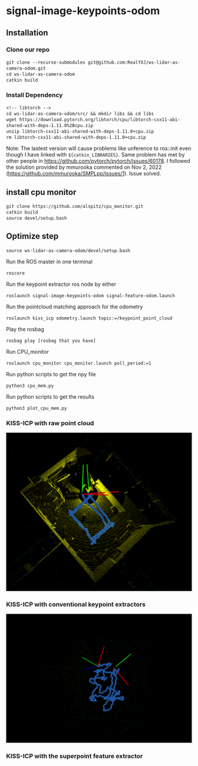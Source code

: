 # signal-image-keypoints-odom

## Installation

### Clone our repo
```
git clone --recurse-submodules git@github.com:RealYXJ/ws-lidar-as-camera-odom.git
cd ws-lidar-as-camera-odom
catkin build 
```

### Install Dependency
```
<!-- libtorch -->
cd ws-lidar-as-camera-odom/src/ && mkdir libs && cd libs
wget https://download.pytorch.org/libtorch/cpu/libtorch-cxx11-abi-shared-with-deps-1.11.0%2Bcpu.zip
unzip libtorch-cxx11-abi-shared-with-deps-1.11.0+cpu.zip
rm libtorch-cxx11-abi-shared-with-deps-1.11.0+cpu.zip
```
Note: The lastest version will cause problems like unference to ros::init even though I have linked with `${catkin_LIBRARIES}`. Same problem has met by other people in https://github.com/pytorch/pytorch/issues/60178. I followed the solution provided by mmurooka commented on Nov 2, 2022 (https://github.com/mmurooka/SMPLpp/issues/1). Issue solved.

## install cpu monitor
```
git clone https://github.com/alspitz/cpu_monitor.git
catkin build
source devel/setup.bash
```

## Optimize step 
```
source ws-lidar-as-camera-odom/devel/setup.bash
```

Run the ROS master in one terminal 
```
roscore
```

Run the keypoint extractor ros node by either
```
roslaunch signal-image-keypoints-odom signal-feature-odom.launch
```
Run the pointcloud matching approach for the odometry 
```
roslaunch kiss_icp odometry.launch topic:=/keypoint_point_cloud
```

Play the rosbag

```
rosbag play [rosbag that you have]
```

Run CPU_monitor

```
roslaunch cpu_monitor cpu_monitor.launch poll_period:=1
```

Run python scripts to get the npy file

```
python3 cpu_mem.py
```

Run python scripts to get the results

```
python3 plot_cpu_mem.py
```

### KISS-ICP with raw point cloud

![](./imgs/kiss-icp-raw.png)

### KISS-ICP with conventional keypoint extractors

![](./imgs/kiss-icp-a.png)

### KISS-ICP with the superpoint feature extractor

